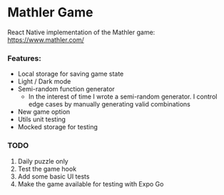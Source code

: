 # Mathler Game

React Native implementation of the Mathler game: https://www.mathler.com/

### Features:

- Local storage for saving game state
- Light / Dark mode
- Semi-random function generator
  - In the interest of time I wrote a semi-random generator. I control
    edge cases by manually generating valid combinations
- New game option
- Utils unit testing
- Mocked storage for testing

### TODO

1. Daily puzzle only
2. Test the game hook
3. Add some basic UI tests
4. Make the game available for testing with Expo Go
